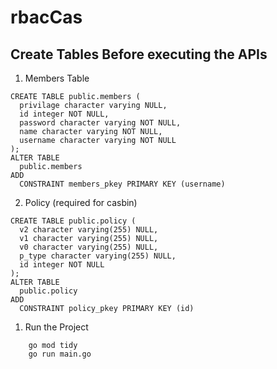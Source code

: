 # rbacCas


## Create Tables Before executing the APIs

1. Members Table
```
CREATE TABLE public.members (
  privilage character varying NULL,
  id integer NOT NULL,
  password character varying NOT NULL,
  name character varying NOT NULL,
  username character varying NOT NULL
);
ALTER TABLE
  public.members
ADD
  CONSTRAINT members_pkey PRIMARY KEY (username)
```

2. Policy (required for casbin)
```
CREATE TABLE public.policy (
  v2 character varying(255) NULL,
  v1 character varying(255) NULL,
  v0 character varying(255) NULL,
  p_type character varying(255) NULL,
  id integer NOT NULL
);
ALTER TABLE
  public.policy
ADD
  CONSTRAINT policy_pkey PRIMARY KEY (id)
```

1. Run the Project
```
    go mod tidy
    go run main.go
```

